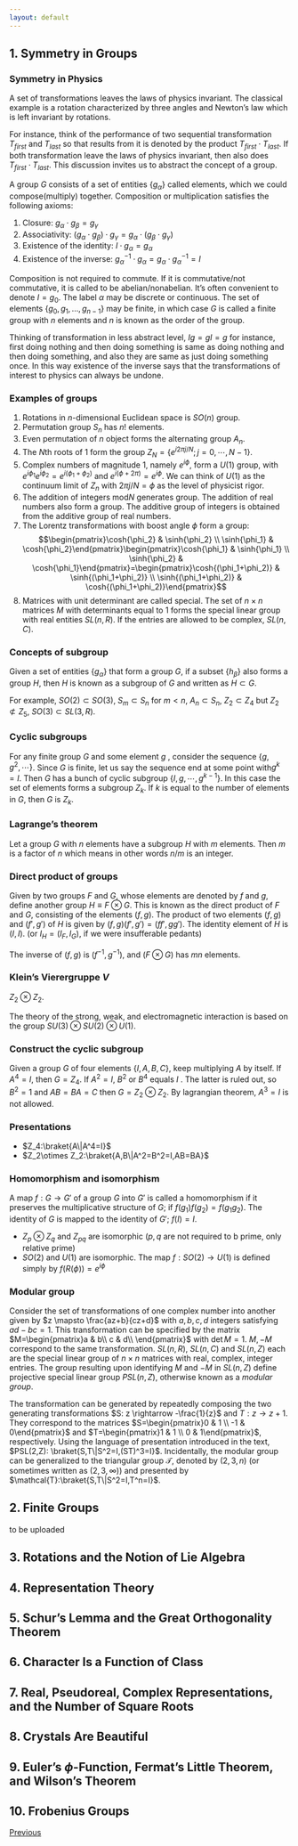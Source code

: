 ```yaml
---
layout: default
---
```


## 1. Symmetry in Groups

### Symmetry in Physics

A set of transformations leaves the laws of physics invariant. The classical example is a rotation characterized by three angles and Newton’s law which is left invariant by rotations.  

For instance, think of the performance of two sequential transformation $T_{first}$ and $T_{last}$ so that results from it is denoted by the product $T_{first} \cdot T_{last}$. If both transformation leave the laws of physics invariant, then also does $T_{first} \cdot T_{last}$. This discussion invites us to abstract the concept of a group.  

A group $G$ consists of a set of entities $\{g_\alpha\}$ called elements, which we could compose(multiply) together. Composition or multiplication satisfies the following axioms:

1. Closure: $g_\alpha \cdot g_\beta =g_\gamma$
2. Associativity: $(g_\alpha \cdot g_\beta)\cdot g_\gamma=g_\alpha \cdot (g_\beta \cdot g_\gamma)$
3. Existence of the identity: $I \cdot g_\alpha=g_\alpha$
4. Existence of the inverse: $g_\alpha^{-1}\cdot g_\alpha=g_\alpha\cdot g_\alpha^{-1}=I$

Composition is not required to commute. If it is commutative/not commutative, it is called to be abelian/nonabelian. It’s often convenient to denote $I=g_0$. The label $\alpha$ may be discrete or continuous. The set of elements  $\{g_0, g_1, \dots, g_{n-1}\}$ may be finite, in which case $G$ is called a finite group with $n$ elements and $n$ is known as the order of the group.   

Thinking of transformation in less abstract level, $Ig=gI=g$ for instance, first doing nothing and then doing something is same as doing nothing and then doing something, and also they are same as just doing something once. In this way existence of the inverse says that the transformations of interest to physics can always be undone.  

### Examples of groups

1. Rotations in $n$-dimensional Euclidean space is $SO(n)$ group. 
2. Permutation group $S_n$ has $n!$ elements.
3. Even permutation of $n$ object forms the alternating group $A_n$.
4. The $N$th roots of 1 form the group $Z_N=\{e^{i2\pi j/N}; j=0,\cdots, N-1\}$. 
5. Complex numbers of magnitude 1, namely $e^{i\phi}$, form a $U(1)$ group, with $e^{i\phi_1}e^{i\phi_2}=e^{i(\phi_1+\phi_2)}$ and $e^{i(\phi+2\pi)}=e^{i\phi}$. We can think of $U(1)$ as the continuum limit of $Z_n$ with $2\pi j/N=\phi$ as the level of physicist rigor.
6. The addition of integers $\text{mod} N$ generates group. The addition of real numbers also form a group. The additive group of integers is obtained from the additive group of real numbers. 
7. The Lorentz transformations with boost angle $\phi$ form a group: $$\begin{pmatrix}\cosh{\phi_2} & \sinh{\phi_2} \\ \sinh{\phi_1} & \cosh{\phi_2}\end{pmatrix}\begin{pmatrix}\cosh{\phi_1} & \sinh{\phi_1} \\ \sinh{\phi_2} & \cosh{\phi_1}\end{pmatrix}=\begin{pmatrix}\cosh{(\phi_1+\phi_2)} & \sinh{(\phi_1+\phi_2)} \\ \sinh{(\phi_1+\phi_2)} & \cosh{(\phi_1+\phi_2)}\end{pmatrix}$$
8. Matrices with unit determinant are called special. The set of $n \times n$ matrices $M$ with determinants equal to 1 forms the special linear group with real entities $SL(n,R)$. If the entries are allowed to be complex, $SL(n,C)$. 

### Concepts of subgroup

Given a set of entities $\{g_\alpha\}$ that form a group $G$, if a subset $\{h_\beta\}$ also forms a group $H$, then $H$ is known as a subgroup of $G$ and written as $H \subset G$.   

For example, $SO(2) \subset SO(3)$, $S_m \subset S_n$ for $m<n$, $A_n \subset S_n$, $Z_2 \subset Z_4$ but $Z_2 \not\subset Z_5$, $SO(3) \subset SL(3,R)$. 

### Cyclic subgroups

For any finite group $G$ and some element $g$ , consider the sequence $\{g,g^2,\cdots\}$. Since $G$ is finite, let us say the sequence end at some point with$g^k=I$. Then $G$ has a bunch of cyclic subgroup $\{I, g, \cdots, g^{k-1}\}$.  In this case the set of elements forms a subgroup $Z_k$. If $k$ is equal to the number of elements in $G$, then $G$ is $Z_k$. 

### Lagrange’s theorem

Let a group $G$ with $n$ elements have a subgroup $H$ with $m$ elements. Then $m$ is a factor of $n$ which means in other words $n/m$ is an integer.

### Direct product of groups

Given by two groups $F$ and $G$, whose elements are denoted by $f$ and $g$, define another group $H\equiv F \otimes G$. This is known as the direct product of $F$ and $G$, consisting of the elements $(f,g)$. The product of two elements $(f,g)$ and $(f',g')$ of $H$ is given by $(f,g)(f',g')=(ff',gg')$. The identity element of $H$ is $(I,I)$. (or $I_H=(I_F,I_G)$, if we were insufferable pedants)

The inverse of $(f,g)$ is $(f^{-1}, g^{-1})$, and $(F \otimes G)$ has $mn$ elements. 

### Klein’s Vierergruppe $V$

$Z_2\otimes Z_2$. 

The theory of the strong, weak, and electromagnetic interaction is based on the group $SU(3)\otimes SU(2) \otimes U(1)$. 

### Construct the cyclic subgroup

Given a group $G$ of four elements $\{I,A,B,C\}$, keep multiplying $A$ by itself. If $A^4=I$, then $G=Z_4$. If $A^2=I$, $B^2$ or $B^4$ equals $I$ . The latter is ruled out, so $B^2=1$ and $AB=BA=C$ then $G=Z_2\otimes Z_2$. By lagrangian theorem, $A^3=I$ is not allowed. 

### Presentations

- $Z_4:\braket{A\|A^4=I}$
- $Z_2\otimes Z_2:\braket{A,B\|A^2=B^2=I,AB=BA}$

### Homomorphism and isomorphism

A map $f: G \rightarrow G'$ of a group $G$ into $G'$ is called a homomorphism if it preserves the multiplicative structure of $G$; if $f(g_1)f(g_2)=f(g_1g_2)$. The identity of $G$ is mapped to the identity of $G'$; $f(I)=I$. 

- $Z_p \otimes Z_q$ and $Z_{pq}$ are isomorphic ($p,q$ are not required to b prime, only relative prime)
- $SO(2)$ and $U(1)$ are isomorphic. The map $f:SO(2)\rightarrow U(1)$ is defined simply by $f(R(\phi))=e^{i\phi}$

### Modular group

Consider the set of transformations of one complex number into another given by $z \mapsto \frac{az+b}{cz+d}$ with $a,b,c,d$ integers satisfying $ad-bc=1$. This transformation can be specified by the matrix $M=\begin{pmatrix}a & b\\ c & d\\ \end{pmatrix}$ with $\det{M}=1$. $M, -M$ correspond to the same transformation.  $SL(n,R)$, $SL(n,C)$ and $SL(n,Z)$ each are the special linear group of $n \times n$ matrices with real, complex, integer entries. The group resulting upon identifying $M$ and $-M$ in $SL(n,Z)$ define projective special linear group $PSL(n,Z)$, otherwise known as a *modular group*. 

The transformation can be generated by repeatedly composing the two generating transformations $S: z \rightarrow -\frac{1}{z}$ and $T: z\rightarrow z+1$. They correspond to the matrices $S=\begin{pmatrix}0 & 1 \\ -1 & 0\end{pmatrix}$ and $T=\begin{pmatrix}1 & 1 \\ 0 & 1\end{pmatrix}$, respectively. Using the language of presentation introduced in the text, $PSL(2,Z): \braket{S,T\|S^2=I,(ST)^3=I}$. Incidentally, the modular group can be generalized to the triangular group $\mathcal{T}$, denoted by $(2,3,n)$ (or sometimes written as $(2,3,\infty)$) and presented by $\mathcal{T}:\braket{S,T\|S^2=I,T^n=I}$.

## 2. Finite Groups

to be uploaded

## 3. Rotations and the Notion of Lie Algebra

## 4. Representation Theory

## 5. Schur’s Lemma and the Great Orthogonality Theorem

## 6. Character Is a Function of Class

## 7. Real, Pseudoreal, Complex Representations, and the Number of Square Roots

## 8. Crystals Are Beautiful

## 9. Euler’s $\phi$-Function, Fermat’s Little Theorem, and Wilson’s Theorem

## 10. Frobenius Groups


<div class="pagination">
  <a href="{{ 'Phys/MP/MP_content.html' | relative_url }}" class="prev-button">Previous</a>
</div>